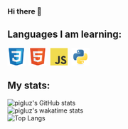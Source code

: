 ### Hi there 👋
## Languages I am learning:
<img src="https://raw.githubusercontent.com/devicons/devicon/master/icons/css3/css3-original.svg" alt="css3" width="40" height="40"/> &nbsp;<img src="https://raw.githubusercontent.com/devicons/devicon/master/icons/html5/html5-original.svg" alt="html5" width="40" height="40"/>  &nbsp;<img src="https://raw.githubusercontent.com/devicons/devicon/master/icons/javascript/javascript-original.svg" alt="js" width="40" height="40"/>&nbsp;&nbsp;<img src="https://raw.githubusercontent.com/devicons/devicon/master/icons/python/python-original.svg" alt="js" width="40" height="40"/>


## My stats:
![pigluz's GitHub stats](https://github-readme-stats-git-master-pigluz.vercel.app/api?username=pigluz&count_private=true&theme=transparent&show_icons=true) <br>
![pigluz's wakatime stats](https://github-readme-stats.vercel.app/api/wakatime?username=pigluz&theme=transparent)<br>
![Top Langs](https://github-readme-stats-git-master-pigluz.vercel.app/api/top-langs/?username=pigluz&layout=compact&theme=transparent&line_height=300)


<!--trzeba to bardziej rouzmaicić,, ale później...-->
